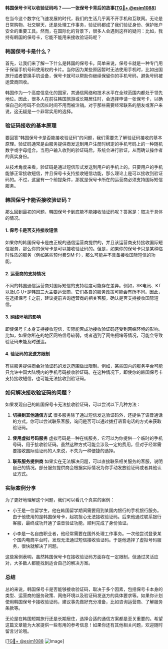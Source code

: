 **韩国保号卡可以收验证码吗？——一张保号卡背后的故事[[TG💪+ @esim1088](https://t.me/s/esim1088)]**

在当今这个数字化飞速发展的时代，我们的生活几乎离不开手机和互联网。无论是日常购物、社交聊天，还是处理工作事务，验证码都成了我们验证身份、保护账户安全的重要工具。然而，在国际化的背景下，很多人会遇到这样的疑问：比如，我持有韩国的保号卡，它能不能用来接收验证码呢？

### 韩国保号卡是什么？

首先，让我们来了解一下什么是韩国的保号卡。简单来说，保号卡就是一种专门用于保留手机号码使用权的卡片。当你因为某些原因暂时无法使用手机时，比如出国旅行或者更换手机设备，保号卡就可以帮助你继续保留你的手机号码，避免号码被运营商回收。

韩国作为一个高度信息化的国家，其通信网络和技术水平在全球范围内都处于领先地位。因此，很多人在前往韩国旅游或长期居住时，会选择申请一张保号卡，以确保自己的号码不会因长时间不用而被注销。对于那些需要经常联系的朋友或客户来说，这无疑是一个非常实用的选择。

### 验证码接收的基本原理

要回答“韩国保号卡是否能接收验证码”的问题，我们需要先了解验证码接收的基本原理。验证码通常是由服务提供商发送到用户注册时绑定的手机号码上的一种随机数字或字母组合。当用户输入收到的验证码后，系统会进行验证，从而确认操作者的真实身份。

从技术角度来看，验证码是通过短信形式发送到用户的手机上的。只要用户的手机能够正常接收短信，并且保号卡支持接收短信功能，那么理论上是可以接收到验证码的。不过，这里有一个前提条件，那就是保号卡所在的运营商必须支持国际短信服务。

### 韩国保号卡能否接收验证码？

那么回到最初的问题，韩国保号卡到底能不能接收验证码呢？答案是：取决于具体的情况。

#### 1. **保号卡是否支持接收短信**
   如果你的韩国保号卡是由正规的通信运营商提供的，并且该运营商支持接收国际短信服务，那么你的保号卡是可以接收验证码的。但是，如果你的保号卡只是某种临时性质的服务（例如某些预付费SIM卡），那么可能并不具备接收国际短信的功能。

#### 2. **运营商的支持情况**
   不同的韩国通信运营商对国际短信的支持程度可能存在差异。例如，SK电讯、KT以及LG U+是韩国三大主要运营商，它们各自的服务政策可能会有所不同。因此，在选择保号卡之前，建议提前咨询运营商的相关客服，确认是否支持接收国际短信。

#### 3. **网络环境的影响**
   即使保号卡本身支持接收短信，实际能否成功接收验证码还受到网络环境的影响。比如，如果你所在的地区网络信号较弱，或者遇到了网络拥堵等情况，可能会导致验证码未能及时送达。

#### 4. **验证码的发送方限制**
   有些服务提供商会对验证码的发送范围做出限制。例如，某些国内的服务平台可能只允许中国大陆境内的手机号码接收验证码。在这种情况下，即使你的韩国保号卡支持接收短信，也可能无法接收到验证码。

### 如何解决接收验证码的问题？

如果发现自己的韩国保号卡无法接收验证码，可以尝试以下几种方法：

1. **切换到其他通信方式**
   很多服务除了通过短信发送验证码外，还提供了语音通话的方式。你可以尝试联系客服，询问是否可以通过拨打语音电话的方式来获取验证码。

2. **使用虚拟号码服务**
   虚拟号码是一种在线服务，它可以为你提供一个临时的手机号码，用于接收验证码。虽然这种方式可能会涉及一定的费用，但对于经常需要接收国际验证码的人来说，不失为一种便捷的选择。

3. **联系服务提供商**
   如果实在无法解决问题，可以直接联系相关服务的客服，说明自己的情况。部分服务提供商会根据实际情况为你手动发放验证码或者其他认证方式。

### 实际案例分享

为了更好地理解这个问题，我们可以看几个真实的案例：

- 小王是一位留学生，他在韩国留学期间需要用到某国内银行的手机银行服务。由于他使用的是韩国保号卡，起初担心无法接收验证码。后来他通过联系银行客服，最终成功开通了语音验证功能，顺利完成了身份验证。

- 小李是一名自由职业者，他经常需要在国外处理工作事务。一次他尝试登录某个国内电商平台时，发现无法通过短信接收验证码。于是他选择了虚拟号码服务，很快就解决了问题。

这些案例表明，虽然韩国保号卡在接收验证码方面存在一定限制，但通过灵活应对，大多数人都能找到适合自己的解决方案。

### 总结

总的来说，韩国保号卡是否能够接收验证码，取决于多个因素，包括保号卡本身的类型、运营商的服务政策、网络环境以及验证码发送方的具体要求等。如果你计划使用韩国保号卡接收验证码，建议事先做好充分准备，比如咨询运营商、了解服务条款等。

无论是在韩国短期旅行还是长期居住，选择合适的通信方案都是至关重要的。希望这篇文章能为大家提供一些有用的参考信息！如果你还有其他相关问题，欢迎随时留言讨论哦。

[[TG💪+ @esim1088](https://t.me/s/esim1088) ![Image](https://i.postimg.cc/4NQfJmqS/Snipaste-2025-05-13-00-14-12.png)]